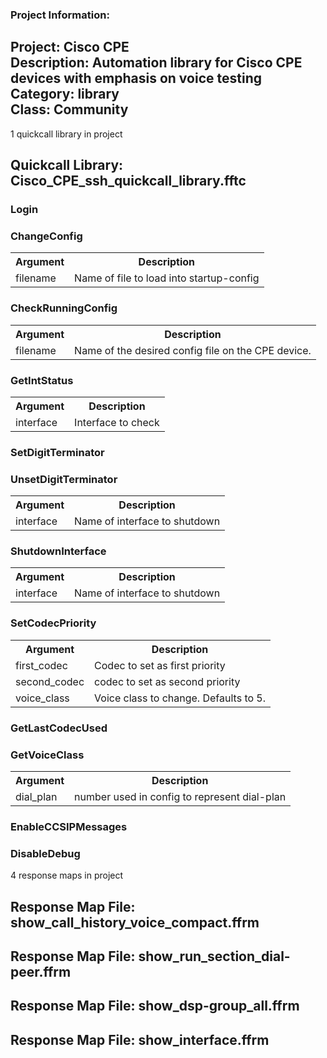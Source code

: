 ### Project Information:
Project: Cisco CPE  
Description: Automation library for Cisco CPE devices with emphasis on voice testing  
Category: library  
Class: Community
 ----
1 quickcall library in project
## Quickcall Library: Cisco_CPE_ssh_quickcall_library.fftc
### Login
### ChangeConfig
<table><tr><th>Argument</th><th>Description</th></tr>
<tr><td>filename</td><td>Name of file to load into startup-config</tr></td></table>

### CheckRunningConfig
<table><tr><th>Argument</th><th>Description</th></tr>
<tr><td>filename</td><td>Name of the desired config file on the CPE device. </tr></td></table>

### GetIntStatus
<table><tr><th>Argument</th><th>Description</th></tr>
<tr><td>interface</td><td>Interface to check</tr></td></table>

### SetDigitTerminator
### UnsetDigitTerminator
<table><tr><th>Argument</th><th>Description</th></tr>
<tr><td>interface</td><td>Name of interface to shutdown
</tr></td></table>

### ShutdownInterface
<table><tr><th>Argument</th><th>Description</th></tr>
<tr><td>interface</td><td>Name of interface to shutdown
</tr></td></table>

### SetCodecPriority
<table><tr><th>Argument</th><th>Description</th></tr>
<tr><td>first_codec</td><td>Codec to set as first priority</tr></td>
<tr><td>second_codec</td><td>codec to set as second priority</tr></td>
<tr><td>voice_class</td><td>Voice class to change. Defaults to 5.</tr></td></table>

### GetLastCodecUsed
### GetVoiceClass
<table><tr><th>Argument</th><th>Description</th></tr>
<tr><td>dial_plan</td><td>number used in config to represent dial-plan</tr></td></table>

### EnableCCSIPMessages
### DisableDebug
4 response maps in project
## Response Map File: show_call_history_voice_compact.ffrm
## Response Map File: show_run_section_dial-peer.ffrm
## Response Map File: show_dsp-group_all.ffrm
## Response Map File: show_interface.ffrm